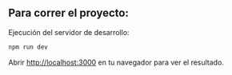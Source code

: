 
## Para correr el proyecto:

Ejecución del servidor de desarrollo:

```bash
npm run dev

```

Abrir [http://localhost:3000](http://localhost:3000) en tu navegador para ver el resultado.

